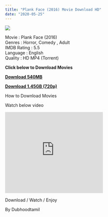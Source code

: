 ```yaml
---
title: "Plank Face (2016) Movie Download HD"
date: "2020-05-25"
---
```


[![](https://1.bp.blogspot.com/-KNZ-qjxNewE/XsusFvrWr2I/AAAAAAAABPs/BTxLoPr8dP8cPkdmMfVed0jH15Ew5MKvQCNcBGAsYHQ/s640/images{6a9242ac63492b6a27eb196a6e17803ac8b6d8f05d0536ef84b9c25d26eb437e}2B{6a9242ac63492b6a27eb196a6e17803ac8b6d8f05d0536ef84b9c25d26eb437e}252857{6a9242ac63492b6a27eb196a6e17803ac8b6d8f05d0536ef84b9c25d26eb437e}2529-01.jpeg)](https://1.bp.blogspot.com/-KNZ-qjxNewE/XsusFvrWr2I/AAAAAAAABPs/BTxLoPr8dP8cPkdmMfVed0jH15Ew5MKvQCNcBGAsYHQ/s1600/images{6a9242ac63492b6a27eb196a6e17803ac8b6d8f05d0536ef84b9c25d26eb437e}2B{6a9242ac63492b6a27eb196a6e17803ac8b6d8f05d0536ef84b9c25d26eb437e}252857{6a9242ac63492b6a27eb196a6e17803ac8b6d8f05d0536ef84b9c25d26eb437e}2529-01.jpeg)

  
Movie : Plank Face (2016)  
Genres : Horror, Comedy , Adult  
IMDB Rating : 5.5  
Language : English  
Quality : HD MP4 (Torrent)

**Click below to Download Movies**

**[Download 540MB](https://oncehelp.com/Plank-Face-Download-540MB)** 

**[Download 1.45GB (720p)](https://oncehelp.com/Plank-Face-Download-145GB)**

How to Download Movies

Watch below video

<iframe allowfullscreen class="YOUTUBE-iframe-video" data-thumbnail-src="https://i.ytimg.com/vi/bSAeRSmmXrA/0.jpg" frameborder="0" height="266" src="https://www.youtube.com/embed/bSAeRSmmXrA?feature=player_embedded" width="320"></iframe>

Download / Watch / Enjoy

By Dubhoodtamil
